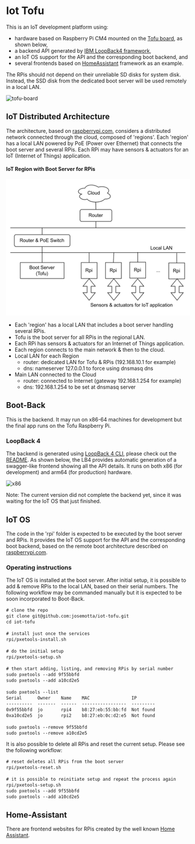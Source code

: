 # Iot Tofu

This is an IoT development platform using:

- hardware based on Raspberry Pi CM4 mounted on the [Tofu board](https://tofu.oratek.com/#/?id=tofu-board), as shown below,
- a backend API generated by [IBM LoopBack4 framework](https://loopback.io/doc/en/lb4/Command-line-interface.html),
- an IoT OS support for the API and the corresponding boot backend, and
- several frontends based on [HomeAssistant](https://www.home-assistant.io/) framework as an example.

The RPis should not depend on their unreliable SD disks for system disk. Instead, the SSD disk from the dedicated boot server will be used remotely in a local LAN.

![tofu-board](https://github.com/josemotta/iot-tofu/assets/86032/cc103d69-08f9-42e8-bbb8-e5f05c1d34d2)

## IoT Distributed Architecture

The architecture, based on [raspberrypi.com](https://www.raspberrypi.com/documentation/computers/remote-access.html#using-pxetools), considers a distributed network connected through the cloud, composed of 'regions'. Each 'region' has a local LAN powered by PoE (Power over Ethernet) that connects the boot server and several RPis. Each RPi may have sensors & actuators for an IoT (Internet of Things) application.

#### IoT Region with Boot Server for RPis

![Region](rpi/region.png)

- Each 'region' has a local LAN that includes a boot server handling several RPis.
- Tofu is the boot server for all RPis in the regional LAN.
- Each RPi has sensors & actuators for an Internet of Things application.
- Each region connects to the main network & then to the cloud.
- Local LAN for each Region
  - router: dedicated LAN for Tofu & RPis (192.168.10.1 for example)
  - dns: nameserver 127.0.0.1 to force using dnsmasq dns
- Main LAN connected to the Cloud
  - router: connected to Internet (gateway 192.168.1.254 for example)
  - dns: 192.168.1.254 to be set at dnsmasq server

## Boot-Back

This is the backend. It may run on x86-64 machines for development but the final app runs on the Tofu Raspberry Pi.

### LoopBack 4

The backend is generated using [LoopBack 4 CLI](https://loopback.io/doc/en/lb4/Command-line-interface.html), please check out the [README](src/README.md). As shown below, the LB4 provides automatic generation of a swagger-like frontend showing all the API details. It runs on both x86 (for development) and arm64 (for production) hardware.

![x86](https://github.com/josemotta/iot-tofu/assets/86032/411b03e2-00db-4e21-bd13-20b8e340768f)

Note: The current version did not complete the backend yet, since it was waiting for the IoT OS that just finished.

## IoT OS

The code in the 'rpi' folder is expected to be executed by the boot server and RPis. It provides the IoT OS support for the API and the corresponding boot backend, based on the remote boot architecture described on [raspberrypi.com](https://www.raspberrypi.com/documentation/computers/remote-access.html#using-pxetools).

### Operating instructions

The IoT OS is installed at the boot server. After initial setup, it is possible to add & remove RPis to the local LAN, based on their serial numbers. The following workflow may be commanded manually but it is expected to be soon incorporated to Boot-Back.

```
# clone the repo
git clone git@github.com:josemotta/iot-tofu.git
cd iot-tofu

# install just once the services
rpi/pxetools-install.sh

# do the initial setup
rpi/pxetools-setup.sh

# then start adding, listing, and removing RPis by serial number
sudo pxetools --add 9f55bbfd
sudo pxetools --add a10cd2e5

sudo pxetools --list
Serial      Owner    Name    MAC                IP
----------  -------  ------  -----------------  ---------
0x9f55bbfd  jo       rpi4    b8:27:eb:55:bb:fd  Not found
0xa10cd2e5  jo       rpi2    b8:27:eb:0c:d2:e5  Not found

sudo pxetools --remove 9f55bbfd
sudo pxetools --remove a10cd2e5
```

It is also possible to delete all RPis and reset the current setup. Please see the following workflow:

```
# reset deletes all RPis from the boot server
rpi/pxetools-reset.sh

# it is possible to reinitiate setup and repeat the process again
rpi/pxetools-setup.sh
sudo pxetools --add 9f55bbfd
sudo pxetools --add a10cd2e5
```

## Home-Assistant

There are frontend websites for RPis created by the well known [Home Assistant](https://www.home-assistant.io/).
